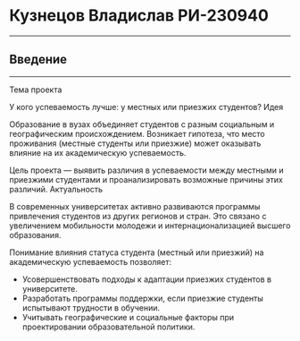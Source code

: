 # Кузнецов Владислав РИ-230940
____

## Введение
____

Тема проекта

У кого успеваемость лучше: у местных или приезжих студентов?
Идея

Образование в вузах объединяет студентов с разным социальным и географическим происхождением. Возникает гипотеза, что место проживания (местные студенты или приезжие) может оказывать влияние на их академическую успеваемость.

Цель проекта — выявить различия в успеваемости между местными и приезжими студентами и проанализировать возможные причины этих различий.
Актуальность

В современных университетах активно развиваются программы привлечения студентов из других регионов и стран. Это связано с увеличением мобильности молодежи и интернационализацией высшего образования.

Понимание влияния статуса студента (местный или приезжий) на академическую успеваемость позволяет:

- Усовершенствовать подходы к адаптации приезжих студентов в университете.
- Разработать программы поддержки, если приезжие студенты испытывают трудности в обучении.
- Учитывать географические и социальные факторы при проектировании образовательной политики.
